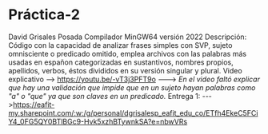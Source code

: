 # Práctica-2
David Grisales Posada 
Compilador MinGW64 versión 2022 
Descripción: Código con la capacidad de analizar frases simples con SVP, sujeto omnisciente o predicado omitido, emplea archivos con las palabras más usadas en españon categorizadas en sustantivos, nombres propios, apellidos, verbos, éstos divididos en su versión singular y plural.
Video explicativo --> https://youtu.be/-vT3j3PFT9o ---> *En el video faltó explicar que hay una validación que impide que en un sujeto hayan palabras como "a" o "que" ya que son claves en un predicado.*
Entrega 1: --->https://eafit-my.sharepoint.com/:w:/g/personal/dgrisalesp_eafit_edu_co/ETfh4EkeC5FCiY4_0FG5QY0BTlBGc9-Hvk5xzhBTywnkSA?e=nbwVRs
